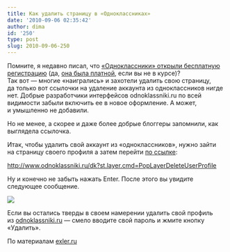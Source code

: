 ```yaml
---
title: Как удалить страницу в «Одноклассниках»
date: '2010-09-06 02:35:42'
author: dima
id: '250'
type: post
slug: 2010-09-06-250
---
```


Помните, я недавно писал, что [«Одноклассники» открыли бесплатную регистрацию](/blog/besplatnaja_registracija_na_odnoklassnikakh/2010-09-01-248) (да, [она была платной](/blog/plata_za_odnoklassniki/2008-11-01-107), если вы не в курсе)?  
Так вот — многие «наигрались» и захотели удалить свою страницу, да только вот ссылочки на удаление аккаунта из одноклассников нигде нет. Добрые разработчики интерфейсов odnoklassniki.ru по всей видимости забыли включить ее в новое оформление. А может, и умышленно не добавили.

Но не менее, а скорее и даже более добрые блоггеры запомнили, как выглядела ссылочка.

Итак, чтобы удалить свой аккаунт из «одноклассников», нужно зайти на страницу своего профиля а затем перейти [по ссылке](http://www.odnoklassniki.ru/dk?st.layer.cmd=PopLayerDeleteUserProfile "http://www.odnoklassniki.ru/dk?st.layer.cmd=PopLayerDeleteUserProfile"):

http://www.odnoklassniki.ru/dk?st.layer.cmd=PopLayerDeleteUserProfile

Ну и конечно не забыть нажать Enter. После этого вы увидите следующее сообщение.

[![](/uploads/_bl/2/s62591211.jpg)](/uploads/_bl/2/62591211.jpg "Нажмите, для просмотра в полном размере...")

Если вы остались тверды в своем намерении удалить свой профиль из [odnoklassniki.ru](/search/%D0%BE%D0%B4%D0%BD%D0%BE%D0%BA%D0%BB%D0%B0%D1%81%D1%81%D0%BD%D0%B8%D0%BA%D0%B8/) — смело вводите свой пароль и жмите кнопку «Удалить».

По материалам [exler.ru](http://exler.ru/blog/item/8441/ "http://exler.ru/blog/item/8441/")